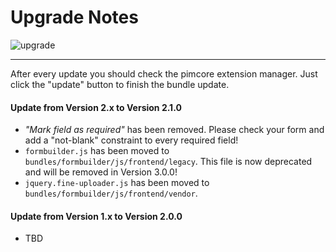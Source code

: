 # Upgrade Notes
![upgrade](https://user-images.githubusercontent.com/700119/31535145-3c01a264-affa-11e7-8d86-f04c33571f65.png)  
***
After every update you should check the pimcore extension manager. Just click the "update" button to finish the bundle update.

#### Update from Version 2.x to Version 2.1.0
- *"Mark field as required"* has been removed. Please check your form and add a "not-blank" constraint to every required field!
- `formbuilder.js` has been moved to `bundles/formbuilder/js/frontend/legacy`. This file is now deprecated and will be removed in Version 3.0.0!
- `jquery.fine-uploader.js` has been moved to `bundles/formbuilder/js/frontend/vendor`.

#### Update from Version 1.x to Version 2.0.0
- TBD